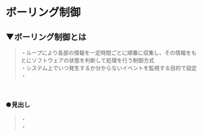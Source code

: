# ボーリング制御

## ▼ボーリング制御とは
>・ループにより各部の情報を一定時間ごとに順番に収集し、その情報をもとにソフトウェアの状態を判断して処理を行う制御方式<br>
>・システム上でいつ発生するか分からないイベントを監視する目的で設定<br>
>・<br>
<br>

### ●見出し
>・<br>
>・<br>
<br>
